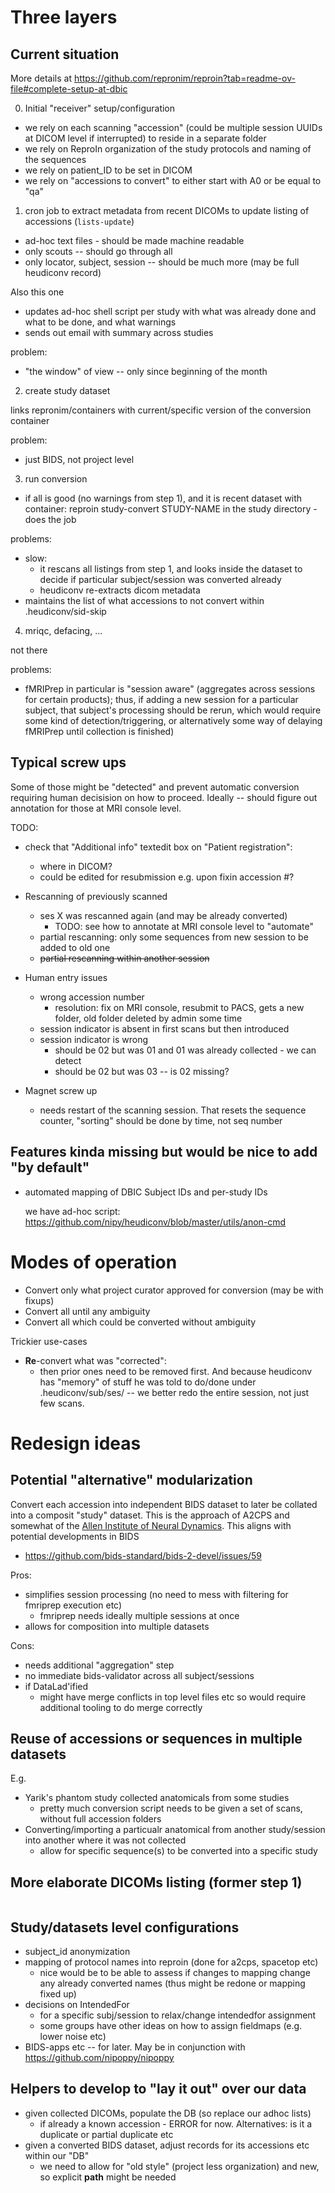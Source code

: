 # Three layers

## Current situation

More details at https://github.com/repronim/reproin?tab=readme-ov-file#complete-setup-at-dbic


0. Initial "receiver" setup/configuration

- we rely on each scanning "accession" (could be multiple session UUIDs at DICOM level if interrupted) to reside in a separate folder
- we rely on ReproIn organization of the study protocols and naming of the sequences
- we rely on patient_ID to be set in DICOM
- we rely on "accessions to convert" to either start with A0 or be equal to "qa"

1. cron job to extract metadata from recent DICOMs to update listing of accessions (`lists-update`)

- ad-hoc text files - should be made machine readable
- only scouts -- should go through all
- only locator, subject, session -- should be much more (may be full heudiconv record)

Also this one
- updates ad-hoc shell script per study with what was already done and what to be done, and what warnings
- sends out email with summary across studies

problem:
- "the window" of view -- only since beginning of the month

2. create study dataset

links repronim/containers with current/specific version of the conversion container

problem:
- just BIDS, not project level

3. run conversion

- if all is good (no warnings from step 1), and it is recent dataset with container:  reproin study-convert STUDY-NAME  in the study directory - does the job

problems:
- slow:
    - it rescans all listings from step 1, and looks inside the dataset to decide if particular subject/session was converted already
    - heudiconv re-extracts dicom metadata
- maintains the list of what accessions to not convert within .heudiconv/sid-skip

4. mriqc, defacing, ...

not there

problems:
- fMRIPrep in particular is "session aware" (aggregates across sessions for certain products); thus, if adding a new session for a particular subject, that subject's processing should be rerun, which would require some kind of detection/triggering, or alternatively some way of delaying fMRIPrep until collection is finished)


## Typical screw ups

Some of those might be "detected" and prevent automatic conversion requiring human decisision on how to proceed. Ideally -- should figure out annotation for those at MRI console level.

TODO:
- check that "Additional info" textedit box on "Patient registration":
  - where in DICOM?
  - could be edited for resubmission e.g. upon fixin accession #? 

- Rescanning of previously scanned
  - ses X was rescanned again (and may be already converted)
      - TODO: see how to annotate at MRI console level to "automate" 
  - partial rescanning: only some sequences from new session to be added to old one
  - ~~partial rescanning within another session~~
- Human entry issues
  - wrong accession number
    - resolution: fix on MRI console, resubmit to PACS, gets a new folder, old folder deleted by admin some time
  - session indicator is absent in first scans but then introduced
  - session indicator is wrong 
      - should be 02 but was 01 and 01 was already collected - we can detect
      - should be 02 but was 03 -- is 02 missing?
- Magnet screw up
    - needs restart of the scanning session. That resets the sequence counter, "sorting" should be done by time, not seq number

## Features kinda missing but would be nice to add "by default"

- automated mapping of DBIC Subject IDs and per-study IDs

  we have ad-hoc script: https://github.com/nipy/heudiconv/blob/master/utils/anon-cmd 
  
# Modes of operation

- Convert only what project curator approved for conversion (may be with fixups)
- Convert all until any ambiguity
- Convert all which could be converted without ambiguity

Trickier use-cases

- **Re**-convert what was "corrected":
    - then prior ones need to be removed first. And because heudiconv has "memory" of stuff he was told to do/done under .heudiconv/sub/ses/ -- we better redo the entire session, not just few scans.

# Redesign ideas

## Potential "alternative" modularization

Convert each accession into independent BIDS dataset to later be collated into
a composit "study" dataset.  This is the approach of A2CPS and somewhat of the [Allen Institute of Neural Dynamics](https://github.com/bids-standard/bids-2-devel/issues/60).  This aligns with potential developments in BIDS

- https://github.com/bids-standard/bids-2-devel/issues/59 

Pros:

- simplifies session processing (no need to mess with filtering for fmriprep execution etc)
  - fmriprep needs ideally multiple sessions at once 
- allows for composition into multiple datasets

Cons:

- needs additional "aggregation" step
- no immediate bids-validator across all subject/sessions
- if DataLad'ified
  - might have merge conflicts in top level files etc so would require 
    additional tooling to do merge correctly

## Reuse of accessions or sequences in multiple datasets

E.g.

- Yarik's phantom study collected anatomicals from some studies
  - pretty much conversion script needs to be given a set of scans,
    without full accession folders
- Converting/importing a particualr anatomical from another study/session
  into another where it was not collected
  - allow for specific sequence(s) to be converted into a specific study
  
## More elaborate DICOMs listing (former step 1)

```yaml=

```


    

## Study/datasets level configurations

- subject_id anonymization
- mapping of protocol names into reproin (done for a2cps, spacetop etc)
    - nice would be to be able to assess if changes to mapping change any already converted names (thus might be redone or mapping fixed up)
- decisions on IntendedFor
    - for a specific subj/session to relax/change intendedfor assignment
    - some groups have other ideas on how to assign fieldmaps (e.g. lower noise etc)
- BIDS-apps etc -- for later. May be in conjunction with https://github.com/nipoppy/nipoppy 

## Helpers to develop to "lay it out" over our data

- given collected DICOMs, populate the DB (so replace our adhoc lists)
  - if already a known accession - ERROR for now. Alternatives: is it a duplicate or partial duplicate etc 
- given a converted BIDS dataset, adjust records for its accessions etc within our "DB"
  - we need to allow for "old style" (project less organization) and new, so explicit **path** might be needed 